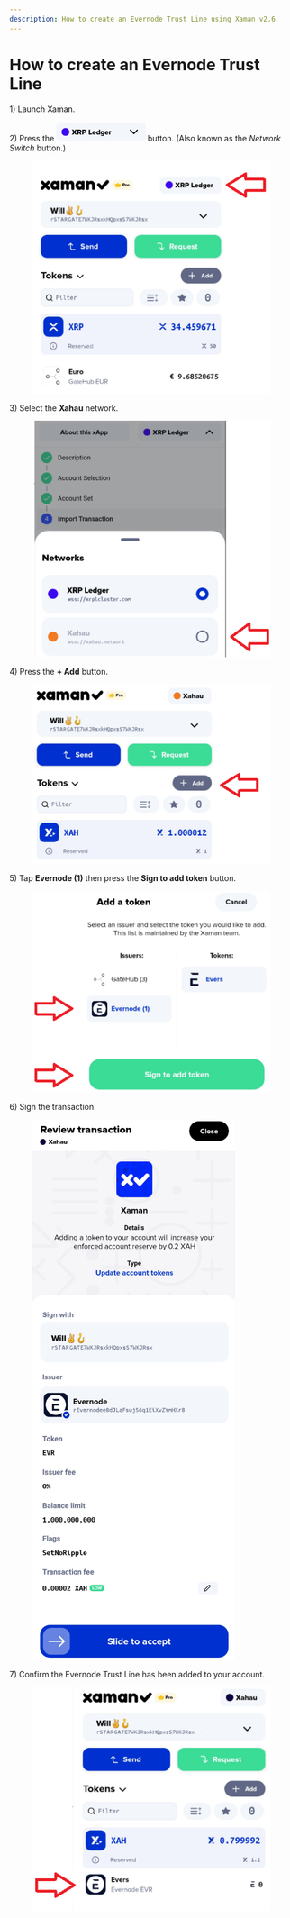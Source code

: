 ```yaml
---
description: How to create an Evernode Trust Line using Xaman v2.6
---
```


# How to create an Evernode Trust Line

1\) Launch Xaman.

2\)  Press the <img src="../.gitbook/assets/image (5).png" alt="" data-size="line">button. (Also known as the _Network Switch_ button.)

<figure><img src="../.gitbook/assets/image (64).png" alt=""><figcaption></figcaption></figure>

3\) Select the **Xahau** network.

<figure><img src="../.gitbook/assets/image (65).png" alt=""><figcaption></figcaption></figure>

4\) Press the **+ Add** button.

<figure><img src="../.gitbook/assets/image (66).png" alt=""><figcaption></figcaption></figure>

5\) Tap **Evernode (1)** then press the **Sign to add token** button.

<figure><img src="../.gitbook/assets/image (68).png" alt=""><figcaption></figcaption></figure>

6\) Sign the transaction.

<figure><img src="../.gitbook/assets/image (69).png" alt=""><figcaption></figcaption></figure>

7\) Confirm the Evernode Trust Line has been added to your account.

<figure><img src="../.gitbook/assets/image (70).png" alt=""><figcaption></figcaption></figure>

